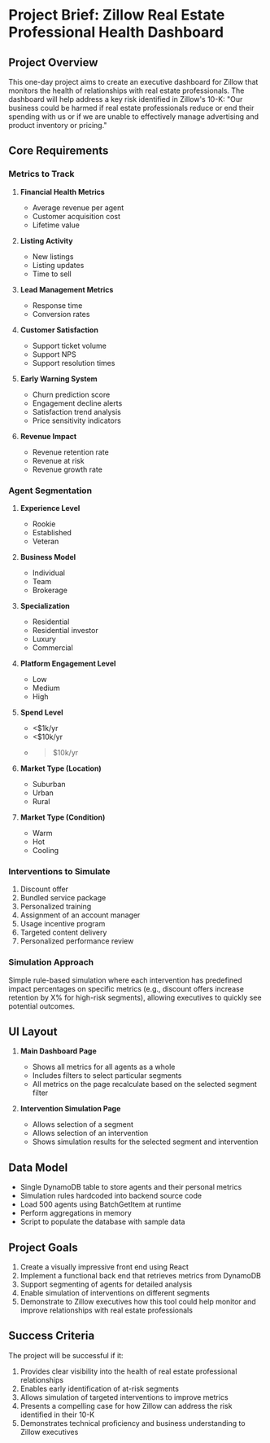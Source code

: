 # Project Brief: Zillow Real Estate Professional Health Dashboard

## Project Overview
This one-day project aims to create an executive dashboard for Zillow that monitors the health of relationships with real estate professionals. The dashboard will help address a key risk identified in Zillow's 10-K: "Our business could be harmed if real estate professionals reduce or end their spending with us or if we are unable to effectively manage advertising and product inventory or pricing."

## Core Requirements

### Metrics to Track
1. **Financial Health Metrics**
   - Average revenue per agent
   - Customer acquisition cost
   - Lifetime value

2. **Listing Activity**
   - New listings
   - Listing updates
   - Time to sell

3. **Lead Management Metrics**
   - Response time
   - Conversion rates

4. **Customer Satisfaction**
   - Support ticket volume
   - Support NPS
   - Support resolution times

5. **Early Warning System**
   - Churn prediction score
   - Engagement decline alerts
   - Satisfaction trend analysis
   - Price sensitivity indicators

6. **Revenue Impact**
   - Revenue retention rate
   - Revenue at risk
   - Revenue growth rate

### Agent Segmentation
1. **Experience Level**
   - Rookie
   - Established
   - Veteran

2. **Business Model**
   - Individual
   - Team
   - Brokerage

3. **Specialization**
   - Residential
   - Residential investor
   - Luxury
   - Commercial

4. **Platform Engagement Level**
   - Low
   - Medium
   - High

5. **Spend Level**
   - <$1k/yr
   - <$10k/yr
   - >$10k/yr

6. **Market Type (Location)**
   - Suburban
   - Urban
   - Rural

7. **Market Type (Condition)**
   - Warm
   - Hot
   - Cooling

### Interventions to Simulate
1. Discount offer
2. Bundled service package
3. Personalized training
4. Assignment of an account manager
5. Usage incentive program
6. Targeted content delivery
7. Personalized performance review

### Simulation Approach
Simple rule-based simulation where each intervention has predefined impact percentages on specific metrics (e.g., discount offers increase retention by X% for high-risk segments), allowing executives to quickly see potential outcomes.

## UI Layout
1. **Main Dashboard Page**
   - Shows all metrics for all agents as a whole
   - Includes filters to select particular segments
   - All metrics on the page recalculate based on the selected segment filter

2. **Intervention Simulation Page**
   - Allows selection of a segment
   - Allows selection of an intervention
   - Shows simulation results for the selected segment and intervention

## Data Model
- Single DynamoDB table to store agents and their personal metrics
- Simulation rules hardcoded into backend source code
- Load 500 agents using BatchGetItem at runtime
- Perform aggregations in memory
- Script to populate the database with sample data

## Project Goals
1. Create a visually impressive front end using React
2. Implement a functional back end that retrieves metrics from DynamoDB
3. Support segmenting of agents for detailed analysis
4. Enable simulation of interventions on different segments
5. Demonstrate to Zillow executives how this tool could help monitor and improve relationships with real estate professionals

## Success Criteria
The project will be successful if it:
1. Provides clear visibility into the health of real estate professional relationships
2. Enables early identification of at-risk segments
3. Allows simulation of targeted interventions to improve metrics
4. Presents a compelling case for how Zillow can address the risk identified in their 10-K
5. Demonstrates technical proficiency and business understanding to Zillow executives